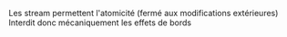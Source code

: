 
Les stream permettent l'atomicité (fermé aux modifications extérieures)
Interdit donc mécaniquement les effets de bords
